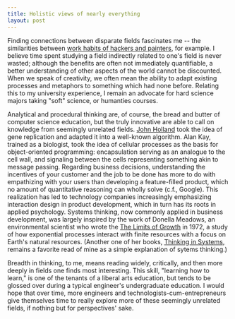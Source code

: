 ```yaml
---
title: Holistic views of nearly everything
layout: post
---
```


Finding connections between disparate fields fascinates me -- the similarities between [work habits of hackers and painters](http://www.paulgraham.com/hp.html), for example. I believe time spent studying a field indirectly related to one's field is never wasted; although the benefits are often not immediately quantifiable, a better understanding of other aspects of the world cannot be discounted. When we speak of creativity, we often mean the ability to adapt existing processes and metaphors to something which had none before. Relating this to my university experience, I remain an advocate for hard science majors taking "soft" science, or humanties courses.

Analytical and procedural thinking are, of course, the bread and butter of computer science education, but the truly innovative are able to call on knowledge from seemingly unrelated fields. [John Holland](http://en.wikipedia.org/wiki/John_Henry_Holland) took the idea of gene replication and adapted it into a well-known algorithm. Alan Kay, trained as a biologist, took the idea of cellular processes as the basis for object-oriented programming: encapsulation serving as an analogue to the cell wall, and signaling between the cells representing something akin to message passing. Regarding business decisions, understanding the incentives of your customer and the job to be done has more to do with empathizing with your users than developing a feature-filled product, which no amount of quantitative reasoning can wholly solve (c.f., Google). This realization has led to technology companies increasingly emphasizing interaction design in product development, which in turn has its roots in applied psychology. Systems thinking, now commonly applied in business development, was largely inspired by the work of Donella Meadows, an environmental scientist who wrote the [The Limits of Growth](http://www.amazon.com/Limits-Growth-30-year-Update/dp/184407143X) in 1972, a study of how exponential processes interact with finite resources with a focus on Earth's natural resources. (Another one of her books, [Thinking in Systems](http://www.amazon.com/Thinking-Systems-Donella-H-Meadows/dp/1603580557), remains a favorite read of mine as a simple explanation of sytems thinking.)

Breadth in thinking, to me, means reading widely, critically, and then more deeply in fields one finds most interesting. This skill, "learning how to learn," is one of the tenants of a liberal arts education, but tends to be glossed over during a typical engineer's undergraduate education. I would hope that over time, more engineers and technologists-cum-entrepreneurs give themselves time to really explore more of these seemingly unrelated fields, if nothing but for perspectives' sake. 
